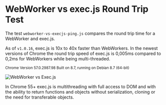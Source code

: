 # WebWorker vs exec.js Round Trip Test

The test `webworker-vs-execjs-ping.js` compares the round trip time for a WebWorker and exec.js. 

As of `v1.0.16`, exec.js is 10x to 40x faster than WebWorkers. In the newest versions of Chrome the round trip speed of exec.js is 0,005ms compared to 0,2ms for WebWorkers while being multi-threaded.

<sup>Chrome Version 57.0.2987.98 Built on 8.7, running on Debian 8.7 (64-bit)</sup>

![WebWorker vs Exec.js](https://raw.githubusercontent.com/optimalisatie/exec.js/master/tests/webworker-vs-execjs-ping.png)

In Chrome 55+ exec.js is multithreading with full access to DOM and with the ability to return functions and objects without serialization, cloning or the need for transferable objects.
